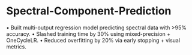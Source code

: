# Spectral-Component-Prediction
• Built multi-output regression model predicting spectral data with >95% accuracy. • Slashed training time by 30% using mixed-precision + OneCycleLR. • Reduced overfitting by 20% via early stopping + visual metrics.
